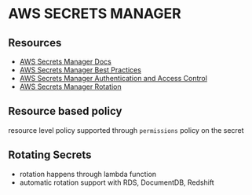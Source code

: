 # AWS SECRETS MANAGER

## Resources

- [AWS Secrets Manager Docs](https://docs.aws.amazon.com/secretsmanager/latest/userguide/intro.html)
- [AWS Secrets Manager Best Practices](https://docs.aws.amazon.com/secretsmanager/latest/userguide/best-practices.html?icmp=docs_asm_console)
- [AWS Secrets Manager Authentication and Access Control](https://docs.aws.amazon.com/secretsmanager/latest/userguide/auth-and-access.html)
- [AWS Secrets Manager Rotation](https://docs.aws.amazon.com/secretsmanager/latest/userguide/rotating-secrets.html)


## Resource based policy
resource level policy supported through `permissions` policy on the secret
## Rotating Secrets
- rotation happens through lambda function
- automatic rotation support with RDS, DocumentDB, Redshift